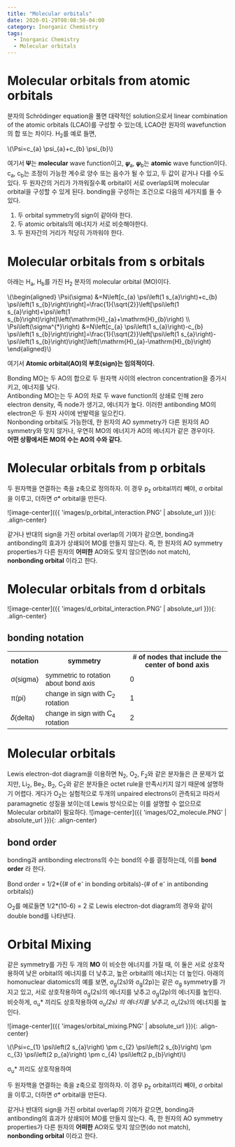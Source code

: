 ```yaml
---
title: "Molecular orbitals"
date: 2020-01-29T08:08:50-04:00
category: Inorganic Chemistry
tags:
  - Inorganic Chemistry
  - Molecular orbitals
---
```


# Molecular orbitals from atomic orbitals
분자의 Schrödinger equation을 풀면 대략적인 solution으로서 linear combination of the atomic orbitals (LCAO)를 구성할 수 있는데, LCAO란 원자의 wavefunction의 합 또는 차이다. H<sub>2</sub>를 예로 들면,

<p><span class="math inline">\(\Psi=c_{a} \psi_{a}+c_{b} \psi_{b}\)</span></p>

 
여기서 𝚿는 __molecular__ wave function이고, 𝝍<sub>a</sub>, 𝝍<sub>b</sub>는 __atomic__ wave function이다. c<sub>a</sub>, c<sub>b</sub>는 조정이 가능한 계수로 양수 또는 음수가 될 수 있고, 두 값이 같거나 다를 수도 있다.
두 원자간의 거리가 가까워질수록 orbital이 서로 overlap되며 molecular orbital을 구성할 수 있게 된다.
bonding을 구성하는 조건으로 다음의 세가지를 들 수 있다.
1. 두 orbital symmetry의 sign이 같아야 한다.
2. 두 atomic orbitals의 에너지가 서로 비슷해야한다.
3. 두 원자간의 거리가 적당히 가까워야 한다.

# Molecular orbitals from s orbitals

아래는 H<sub>a</sub>, H<sub>b</sub>를 가진 H<sub>2</sub> 분자의 molecular orbital (MO)이다.

<p><span class="math inline">\(\begin{aligned} \Psi(\sigma) &amp;=N\left[c_{a} \psi\left(1 s_{a}\right)+c_{b} \psi\left(1 s_{b}\right)\right]=\frac{1}{\sqrt{2}}\left[\psi\left(1 s_{a}\right)+\psi\left(1 s_{b}\right)\right]\left(\mathrm{H}_{a}+\mathrm{H}_{b}\right) \\ \Psi\left(\sigma^{*}\right) &amp;=N\left[c_{a} \psi\left(1 s_{a}\right)-c_{b} \psi\left(1 s_{b}\right)\right]=\frac{1}{\sqrt{2}}\left[\psi\left(1 s_{a}\right)-\psi\left(1 s_{b}\right)\right]\left(\mathrm{H}_{a}-\mathrm{H}_{b}\right) \end{aligned}\)</span></p>

여기서 __Atomic orbital(AO)의 부호(sign)는 임의적이다.__

Bonding MO는 두 AO의 합으로 두 원자핵 사이의 electron concentration을 증가시키고, 에너지를 낮다.  
Antibonding MO는는 두 AO의 차로 두 wave function의 상쇄로 인해 zero electron density, 즉 node가 생기고, 에너지가 높다. 이러한 antibonding MO의 electron은 두 원자 사이에 반발력을 일으킨다.  
Nonbonding orbital도 가능한데, 한 원자의 AO symmetry가 다른 원자의 AO symmetry와 맞지 않거나, 우연히 MO의 에너지가 AO의 에너지가 같은 경우이다.  
__어떤 상황에서든 MO의 수는 AO의 수와 같다.__

# Molecular orbitals from p orbitals
두 원자핵을 연결하는 축을 z축으로 정의하자. 이 경우 p<sub>z</sub> orbital끼리 빼야, σ orbital을 이루고, 더하면 σ* orbital을 만든다.

![image-center]({{ 'images/p_orbital_interaction.PNG' | absolute_url }}){: .align-center}

같거나 반대의 sign을 가진 orbital overlap의 기여가 같으면, bonding과 antibonding의 효과가 상쇄되어 MO를 만들지 않는다. 즉, 한 원자의 AO symmetry properties가 다른 원자의 __어떠한__ AO와도 맞지 않으면(do not match), __nonbonding orbital__ 이라고 한다.

# Molecular orbitals from d orbitals

![image-center]({{ 'images/d_orbital_interaction.PNG' | absolute_url }}){: .align-center}


<head>
<style>
table {
  font-family: arial, sans-serif;
  border-collapse: collapse;
  width: 100%;
}

td, th {
  border: 1px solid #dddddd;
  text-align: left;
  padding: 8px;
}

tr:nth-child(even) {
  background-color: #dddddd;
}
</style>
</head>
<body>

<h2>bonding notation</h2>

<table>
  <tr>
    <th>notation</th>
    <th>symmetry</th>
    <th># of nodes that include the center of bond axis</th>
  </tr>
  <tr>
    <td>σ(sigma)</td>
    <td>symmetric to rotation about bond axis</td>
    <td>0</td>
  </tr>
  <tr>
    <td>π(pi)</td>
    <td>change in sign with C<sub>2</sub> rotation</td>
    <td>1</td>
  </tr>
  <tr>
    <td>𝛿(delta)</td>
    <td>change in sign with C<sub>4</sub> rotation</td>
    <td>2</td>
  </tr>
</table>

</body>

# Molecular orbitals
Lewis electron-dot diagram을 이용하면 N<sub>2</sub>, O<sub>2</sub>, F<sub>2</sub>와 같은 분자들은 큰 문제가 없지만, Li<sub>2</sub>, Be<sub>2</sub>, B<sub>2</sub>, C<sub>2</sub>와 같은 분자들은 octet rule을 만족시키지 않기 때문에 설명하기 어렵다. 게다가 O<sub>2</sub>는 실험적으로 두개의 unpaired electrons이 관측되고 따라서 paramagnetic 성질을 보이는데 Lewis 방식으로는 이를 설명할 수 없으므로 Molecular orbital이 필요하다.
![image-center]({{ 'images/O2_molecule.PNG' | absolute_url }}){: .align-center}




## bond order
bonding과 antibonding electrons의 수는 bond의 수를 결정하는데, 이를 __bond order__ 라 한다.  
<p class="text-center"> Bond order = 1/2*{(# of e<sup>-</sup> in bonding orbitals)-(# of e<sup>-</sup> in antibonding orbitals)} </p>

O<sub>2</sub>를 예로들면 1/2*(10-6) = 2 로 Lewis electron-dot diagram의 경우와 같이 double bond를 나타낸다.

# Orbital Mixing

같은 symmetry를 가진 두 개의 __MO__ 이 비슷한 에너지를 가질 때, 이 둘은 서로 상호작용하여 낮은 orbital의 에너지를 더 낮추고, 높은 orbital의 에너지는 더 높인다.
아래의 homonuclear diatomics의 예를 보면, σ<sub>g</sub>(2s)와 σ<sub>g</sub>(2p)는 같은 σ<sub>g</sub> symmetry를 가지고 있고, 서로 상호작용하여 σ<sub>g</sub>(2s)의 에너지를 낮추고 σ<sub>g</sub>(2p)의 에너지를 높인다. 비슷하게, σ<sub>u</sub>* 끼리도 상호작용하여 σ<sub>u</sub>*(2s) 의 에너지를 낮추고, σ<sub>u</sub>*(2s)의 에너지를 높인다.  

![image-center]({{ 'images/orbital_mixing.PNG' | absolute_url }}){: .align-center}


<p><span class="math inline">\(\Psi=c_{1} \psi\left(2 s_{a}\right) \pm c_{2} \psi\left(2 s_{b}\right) \pm c_{3} \psi\left(2 p_{a}\right) \pm c_{4} \psi\left(2 p_{b}\right)\)</span></p>



σ<sub>u</sub>* 끼리도 상호작용하여





두 원자핵을 연결하는 축을 z축으로 정의하자. 이 경우 p<sub>z</sub> orbital끼리 빼야, σ orbital을 이루고, 더하면 σ* orbital을 만든다.


같거나 반대의 sign을 가진 orbital overlap의 기여가 같으면, bonding과 antibonding의 효과가 상쇄되어 MO를 만들지 않는다. 즉, 한 원자의 AO symmetry properties가 다른 원자의 __어떠한__ AO와도 맞지 않으면(do not match), __nonbonding orbital__ 이라고 한다.




